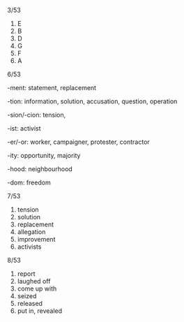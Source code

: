 3/53

1. E
2. B
3. D
4. G
5. F
6. A

6/53

-ment: statement, replacement

-tion: information, solution, accusation, question, operation

-sion/-cion: tension,

-ist: activist

-er/-or: worker, campaigner, protester, contractor

-ity: opportunity, majority

-hood: neighbourhood

-dom: freedom

7/53

1. tension
2. solution
3. replacement
4. allegation
5. improvement
6. activists

8/53

1. report
2. laughed off
3. come up with
4. seized
5. released
6. put in, revealed
